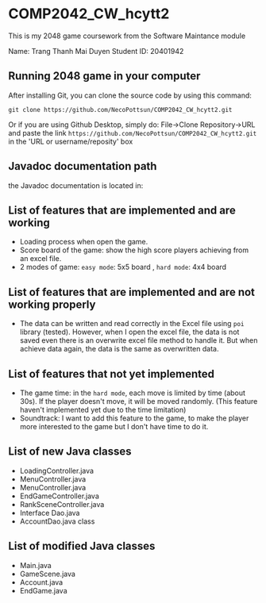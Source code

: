 # COMP2042_CW_hcytt2
 This is my 2048 game coursework from the Software Maintance module

Name: Trang Thanh Mai Duyen
Student ID: 20401942

## Running 2048 game in your computer 

After installing Git, you can clone the source code by using this command:

``` 
git clone https://github.com/NecoPottsun/COMP2042_CW_hcytt2.git
```
Or if you are using Github Desktop, simply do: File->Clone Repository->URL and paste the link `https://github.com/NecoPottsun/COMP2042_CW_hcytt2.git` in the 'URL or username/reposity' box

## Javadoc documentation path

the Javadoc documentation is located in:

## List of features that are implemented and are working

- Loading process when open the game.
- Score board of the game: show the high score players achieving from an excel file.
- 2 modes of game: `easy mode`: 5x5 board , `hard mode`: 4x4 board

## List of features that are implemented and are not working properly

- The data can be written and read correctly in the Excel file using `poi` library (tested). However, when I open the excel file, the data is not saved even there is an overwrite excel file method to handle it. But when achieve data again, the data is the same as overwritten data.

## List of features that not yet implemented

- The game time: in the `hard mode`, each move is limited by time (about 30s). If the player doesn't move, it will be moved randomly. 
(This feature haven't implemented yet due to the time limitation)
- Soundtrack: I want to add this feature to the game, to make the player more interested to the game but I don't have time to do it.

## List of new Java classes

- LoadingController.java
- MenuController.java
- MenuController.java
- EndGameController.java
- RankSceneController.java
- Interface Dao<T>.java
- AccountDao.java class
 
## List of modified Java classes 

- Main.java
- GameScene.java 
- Account.java
- EndGame.java
